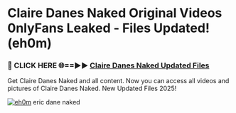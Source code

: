 # Claire Danes Naked Original Videos 0nlyFans Leaked - Files Updated! (eh0m)

<h3>🔴 CLICK HERE 🌐==►► <a href="https://tinyurl.com/yckcrads" rel="nofollow">Claire Danes Naked Updated Files</a></h3>

Get Claire Danes Naked and all content. Now you can access all videos and pictures of Claire Danes Naked. New Updated Files 2025!

[![eh0m](https://i.imgur.com/hpKpOFt.gif)](https://tinyurl.com/yckcrads)
eric dane naked